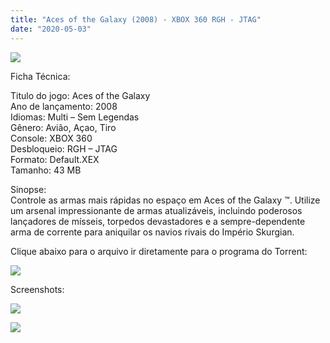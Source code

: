 ```yaml
---
title: "Aces of the Galaxy (2008) - XBOX 360 RGH - JTAG"
date: "2020-05-03"
---
```


[![](https://4.bp.blogspot.com/-zz1jd4bnZ3k/XqpWtNlFzNI/AAAAAAAAFYY/qqcGVYspXEIYVBeaFAvfcDV-R0rdnZSQACLcBGAsYHQ/s320/DSDSDSD.jpg)](https://4.bp.blogspot.com/-zz1jd4bnZ3k/XqpWtNlFzNI/AAAAAAAAFYY/qqcGVYspXEIYVBeaFAvfcDV-R0rdnZSQACLcBGAsYHQ/s1600/DSDSDSD.jpg)

Ficha Técnica:

Titulo do jogo: Aces of the Galaxy  
Ano de lançamento: 2008  
Idiomas: Multi – Sem Legendas  
Gênero: Avião, Açao, Tiro  
Console: XBOX 360  
Desbloqueio: RGH – JTAG  
Formato: Default.XEX  
Tamanho: 43 MB

Sinopse:  
 Controle as armas mais rápidas no espaço em Aces of the Galaxy ™. Utilize um arsenal impressionante de armas atualizáveis, incluindo poderosos lançadores de mísseis, torpedos devastadores e a sempre-dependente arma de corrente para aniquilar os navios rivais do Império Skurgian.  
  

Clique abaixo para o arquivo ir diretamente para o programa do Torrent:

  

[![](https://1.bp.blogspot.com/-ZiyKr4TPKHg/XqoHsQG1YpI/AAAAAAAAFU0/2TSF5tAU16YCRCDeI6UL7VZxWtpmWQ_cQCPcBGAYYCw/s1600/MAGNET-LINK-300x77.png)](https://zee.gl/u8sqJDb5)

Screenshots:

[![](https://1.bp.blogspot.com/-W14wmg40hck/XqpYDMga7RI/AAAAAAAAFYo/FsegKZLXmgw3rCGHPN1uYD81b12PtMr-ACLcBGAsYHQ/s1600/maxresdefault-1-300x169.jpg)](https://1.bp.blogspot.com/-W14wmg40hck/XqpYDMga7RI/AAAAAAAAFYo/FsegKZLXmgw3rCGHPN1uYD81b12PtMr-ACLcBGAsYHQ/s1600/maxresdefault-1-300x169.jpg)

[![](https://1.bp.blogspot.com/-Uv6WgBIvcrE/XqpYBrun84I/AAAAAAAAFYk/NqU9H-Bbtk8lEHWNtW6OVwL8Olgslq3jQCLcBGAsYHQ/s1600/maxresdefault-300x169.jpg)](https://1.bp.blogspot.com/-Uv6WgBIvcrE/XqpYBrun84I/AAAAAAAAFYk/NqU9H-Bbtk8lEHWNtW6OVwL8Olgslq3jQCLcBGAsYHQ/s1600/maxresdefault-300x169.jpg)

